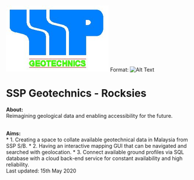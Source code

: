 ![GitHub Logo](logo.jpg)
Format: ![Alt Text](url)
# SSP Geotechnics - Rocksies 

**About:**
<br>
Reimagining geological data and enabling accessibility for the future. 

<br>
<b>Aims:</b>
<br>
* 1. Creating a space to collate available geotechnical data in Malaysia from SSP S/B. 
* 2. Having an interactive mapping GUI that can be navigated and searched with geolocation. 
* 3. Connect available ground profiles via SQL database with a cloud back-end service for constant availability and high reliability. 

<br> 
Last updated: 15th May 2020 
